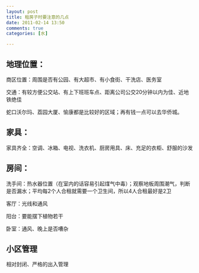 ```yaml
---
layout: post
title: 租房子时要注意的几点
date: 2011-02-14 13:50
comments: true
categories: [水]

---
```

<h2>地理位置：</h2>
商区位置：周围是否有公园、有大超市、有小食街、干洗店、医务室

交通：有较方便公交站、有上下班班车点、距离公司公交20分钟以内为佳、近地铁绝佳

蛇口沃尔玛、荔园大厦、愉康都是比较好的区域；再有钱一点可以去华侨城。
<h2>家具：</h2>
家具齐全：空调、冰箱、电视、洗衣机、厨房用具、床、充足的衣柜、舒服的沙发
<h2>房间：</h2>
洗手间：热水器位置（在室内的话容易引起煤气中毒）；观察地板周围潮气，判断是否漏水；平均每2个人合租就需要一个卫生间，所以4人合租最好是2卫

客厅：光线和通风

阳台：要能摆下植物若干

卧室：通风、晚上是否嘈杂
<h2>小区管理</h2>
相对封闭、严格的出入管理

